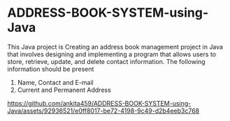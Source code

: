 # ADDRESS-BOOK-SYSTEM-using-Java
This Java project is Creating an address book management project in Java that involves designing and implementing a program that allows users to store, retrieve, update, and delete contact information. The following information should be present
1. Name, Contact and E-mail
2. Current and Permanent Address

https://github.com/ankita459/ADDRESS-BOOK-SYSTEM-using-Java/assets/92936521/e0ff8017-be72-4198-9c49-d2b4eeb3c768

